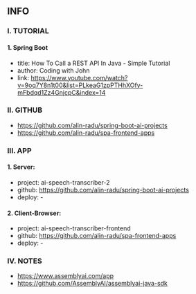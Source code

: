 ## INFO

### I. TUTORIAL

#### 1. Spring Boot

- title: How To Call a REST API In Java - Simple Tutorial
- author: Coding with John
- link: https://www.youtube.com/watch?v=9oq7Y8n1t00&list=PLkeaG1zpPTHhXOfy-mFbdqd1Zz4GnjcpC&index=14

### II. GITHUB

- https://github.com/alin-radu/spring-boot-ai-projects
- https://github.com/alin-radu/spa-frontend-apps

### III. APP

#### 1. Server: 
- project: ai-speech-transcriber-2
- github: https://github.com/alin-radu/spring-boot-ai-projects
- deploy: -

#### 2. Client-Browser:
- project: ai-speech-transcriber-frontend
- github: https://github.com/alin-radu/spa-frontend-apps
- deploy: -

### IV. NOTES

- https://www.assemblyai.com/app
- https://github.com/AssemblyAI/assemblyai-java-sdk